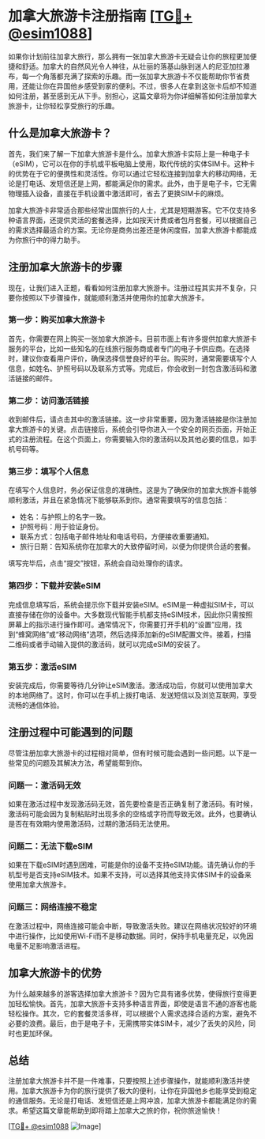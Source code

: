 # 加拿大旅游卡注册指南 [[TG💪+ @esim1088](https://t.me/s/esim1088)]

如果你计划前往加拿大旅行，那么拥有一张加拿大旅游卡无疑会让你的旅程更加便捷和舒适。加拿大的自然风光令人神往，从壮丽的落基山脉到迷人的尼亚加拉瀑布，每一个角落都充满了探索的乐趣。而一张加拿大旅游卡不仅能帮助你节省费用，还能让你在异国他乡感受到家的便利。不过，很多人在拿到这张卡后却不知道如何注册，甚至感到无从下手。别担心，这篇文章将为你详细解答如何注册加拿大旅游卡，让你轻松享受旅行的乐趣。

## 什么是加拿大旅游卡？

首先，我们来了解一下加拿大旅游卡是什么。加拿大旅游卡实际上是一种电子卡（eSIM），它可以在你的手机或平板电脑上使用，取代传统的实体SIM卡。这种卡的优势在于它的便携性和灵活性。你可以通过它轻松连接到加拿大的移动网络，无论是打电话、发短信还是上网，都能满足你的需求。此外，由于是电子卡，它无需物理插入设备，直接在手机设置中激活即可，省去了更换SIM卡的麻烦。

加拿大旅游卡非常适合那些经常出国旅行的人士，尤其是短期游客。它不仅支持多种语言界面，还提供灵活的套餐选择，比如按天计费或者包月套餐，可以根据自己的需求选择最适合的方案。无论你是商务出差还是休闲度假，加拿大旅游卡都能成为你旅行中的得力助手。

## 注册加拿大旅游卡的步骤

现在，让我们进入正题，看看如何注册加拿大旅游卡。注册过程其实并不复杂，只要你按照以下步骤操作，就能顺利激活并使用你的加拿大旅游卡。

### 第一步：购买加拿大旅游卡

首先，你需要在网上购买一张加拿大旅游卡。目前市面上有许多提供加拿大旅游卡服务的平台，比如一些知名的在线旅行服务商或者专门的电子卡供应商。在选择时，建议你查看用户评价，确保选择信誉良好的平台。购买时，通常需要填写个人信息，如姓名、护照号码以及联系方式等。完成后，你会收到一封包含激活码和激活链接的邮件。

### 第二步：访问激活链接

收到邮件后，请点击其中的激活链接。这一步非常重要，因为激活链接是你注册加拿大旅游卡的关键。点击链接后，系统会引导你进入一个安全的网页页面，开始正式的注册流程。在这个页面上，你需要输入你的激活码以及其他必要的信息，如手机号码等。

### 第三步：填写个人信息

在填写个人信息时，务必保证信息的准确性。这是为了确保你的加拿大旅游卡能够顺利激活，并且在紧急情况下能够联系到你。通常需要填写的信息包括：

- 姓名：与护照上的名字一致。
- 护照号码：用于验证身份。
- 联系方式：包括电子邮件地址和电话号码，方便接收重要通知。
- 旅行日期：告知系统你在加拿大的大致停留时间，以便为你提供合适的套餐。

填写完毕后，点击“提交”按钮，系统会自动处理你的请求。

### 第四步：下载并安装eSIM

完成信息填写后，系统会提示你下载并安装eSIM。eSIM是一种虚拟SIM卡，可以直接存储在你的设备中。大多数现代智能手机都支持eSIM技术，因此你只需按照屏幕上的指示进行操作即可。通常情况下，你需要打开手机的“设置”应用，找到“蜂窝网络”或“移动网络”选项，然后选择添加新的eSIM配置文件。接着，扫描二维码或者手动输入提供的激活码，就可以完成eSIM的安装了。

### 第五步：激活eSIM

安装完成后，你需要等待几分钟让eSIM激活。激活成功后，你就可以使用加拿大的本地网络了。这时，你可以在手机上拨打电话、发送短信以及浏览互联网，享受流畅的通信体验。

## 注册过程中可能遇到的问题

尽管注册加拿大旅游卡的过程相对简单，但有时候可能会遇到一些问题。以下是一些常见的问题及其解决方法，希望能帮到你。

### 问题一：激活码无效

如果在激活过程中发现激活码无效，首先要检查是否正确复制了激活码。有时候，激活码可能会因为复制粘贴时出现多余的空格或字符而导致无效。此外，也要确认是否在有效期内使用激活码，过期的激活码无法使用。

### 问题二：无法下载eSIM

如果在下载eSIM时遇到困难，可能是你的设备不支持eSIM功能。请先确认你的手机型号是否支持eSIM技术。如果不支持，可以选择其他支持实体SIM卡的设备来使用加拿大旅游卡。

### 问题三：网络连接不稳定

在激活过程中，网络连接可能会中断，导致激活失败。建议在网络状况较好的环境中进行操作，比如使用Wi-Fi而不是移动数据。同时，保持手机电量充足，以免因电量不足影响激活进程。

## 加拿大旅游卡的优势

为什么越来越多的游客选择加拿大旅游卡？因为它具有诸多优势，使得旅行变得更加轻松愉快。首先，加拿大旅游卡支持多种语言界面，即使是语言不通的游客也能轻松操作。其次，它的套餐灵活多样，可以根据个人需求选择合适的方案，避免不必要的浪费。最后，由于是电子卡，无需携带实体SIM卡，减少了丢失的风险，同时也更加环保。

## 总结

注册加拿大旅游卡并不是一件难事，只要按照上述步骤操作，就能顺利激活并使用。加拿大旅游卡为你的旅行提供了极大的便利，让你在异国他乡也能享受到稳定的通信服务。无论是打电话、发短信还是上网冲浪，加拿大旅游卡都能满足你的需求。希望这篇文章能帮助到即将踏上加拿大之旅的你，祝你旅途愉快！

[[TG💪+ @esim1088](https://t.me/s/esim1088) ![Image](https://i.postimg.cc/4NQfJmqS/Snipaste-2025-05-13-00-14-12.png)]